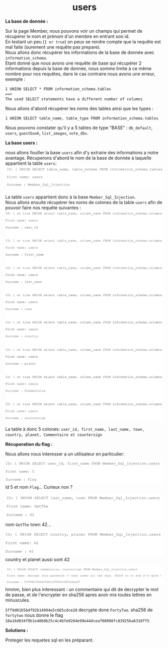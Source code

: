 <h1 align="center">
users
</h1>
<p><b> La base de donnée : </b></p>

Sur la page Member, nous pouvons voir un champs qui permet de récupérer le nom et prénom d'un membre en entrant son id.  
En testant un peu (`1 or true`) on peux se rendre compte que la requête est mal faite (surement une requête pas prepare).  
Nous allons donc récupérer les informations de la base de donnée avec `information_schema`.  
Etant donné que nous avons une requête de base qui récupérer 2 informations depuis la base de donnée, nous somme limite à ce même nombre pour nos requêtes, dans le cas contraire nous avons une erreur, exemple :
```
1 UNION SELECT * FROM information_schema.tables
==> 
The used SELECT statements have a different number of columns
```

Nous allons d'abord récupérer les noms des tables ainsi que les types : 
```
1 UNION SELECT table_name, table_type FROM information_schema.tables
```
Nous pouvons constater qu'il y a 5 tables de type "BASE" : `db_default`, `users`, `guestbook`, `list_images`, `vote_dbs`.

<p><b> La base users :</b></p>

nous allons fouiller la base `users` afin d'y extraire des informations a notre avantage.
Récuperons d'abord le nom de la base de donnée à laquelle appartient la table `users`:
![base_users](../../assets/base_users.png)

La table `users` appartient donc à la base `Member_Sql_Injection`.  
Nous allons ensuite récupérer les noms de colones de la table `users` afin de pouvoir faire nos requête suivantes :
![columns_users](../../assets/columns_users.png)

La table à donc 5 colones: ```user_id, first_name, last_name, town, country, planet, Commentaire et countersign``` 

<p><b> Récuperation du flag :</b></p>
Nous allons nous interesser a un utilisateur en particulier:

![1_users](../../assets/1_users.png)
id 5 et nom `Flag`... Curieux non ?

![2_users](../../assets/2_users.png)
nom `GetThe` town 42...

![3_users](../../assets/3_users.png)
country et planet aussi sont 42

![4_users](../../assets/4_users.png)
hmmm, bien plus interessant : un commentaire qui dit de decrypter le mot de passe, et de l'encrypter en sha256 apres avoir mis toutes lettres en minuscules.

`5ff9d0165b4f92b14994e5c685cdce28` decrypte done `FortyTwo`.
sha256 de `fortytwo` nous donne le flag `10a16d834f9b1e4068b25c4c46fe0284e99e44dceaf08098fc83925ba6310ff5`

<p><b> Solutions : </b></p>
Proteger les requetes sql en les préparant.
